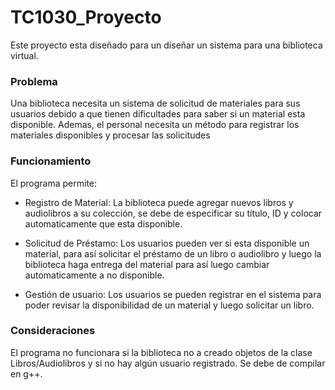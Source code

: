 # TC1030_Proyecto

Este proyecto esta diseñado para un diseñar un sistema para una biblioteca virtual.

### Problema
Una biblioteca necesita un sistema de solicitud de materiales para sus usuarios debido a que tienen dificultades para saber si un material esta disponible. Ademas, el personal necesita un método para registrar los materiales disponibles y procesar las solicitudes

### Funcionamiento
El programa permite:

 - Registro de Material: La biblioteca puede agregar nuevos libros y audiolibros a su colección, se debe de especificar su título, ID y colocar automaticamente que esta disponible.

 - Solicitud de Préstamo: Los usuarios pueden ver si esta disponible un material, para así solicitar el préstamo de un libro o audiolibro y luego la biblioteca haga entrega del material para así luego cambiar automaticamente a no disponible.

 - Gestión de usuario: Los usuarios se pueden registrar en el sistema para poder revisar la disponibilidad de un material y luego solicitar un libro.

### Consideraciones
El programa no funcionara si la biblioteca no a creado objetos de la clase Libros/Audiolibros y si no hay algún usuario registrado.
Se debe de compilar en g++.

